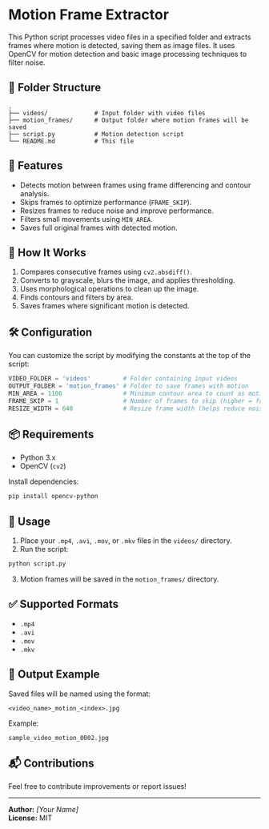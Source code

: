 # Motion Frame Extractor

This Python script processes video files in a specified folder and extracts frames where motion is detected, saving them as image files. It uses OpenCV for motion detection and basic image processing techniques to filter noise.

## 📁 Folder Structure

```
.
├── videos/             # Input folder with video files
├── motion_frames/      # Output folder where motion frames will be saved
├── script.py           # Motion detection script
└── README.md           # This file
```

## 🚀 Features

- Detects motion between frames using frame differencing and contour analysis.
- Skips frames to optimize performance (`FRAME_SKIP`).
- Resizes frames to reduce noise and improve performance.
- Filters small movements using `MIN_AREA`.
- Saves full original frames with detected motion.

## 🧠 How It Works

1. Compares consecutive frames using `cv2.absdiff()`.
2. Converts to grayscale, blurs the image, and applies thresholding.
3. Uses morphological operations to clean up the image.
4. Finds contours and filters by area.
5. Saves frames where significant motion is detected.

## 🛠 Configuration

You can customize the script by modifying the constants at the top of the script:

```python
VIDEO_FOLDER = 'videos'         # Folder containing input videos
OUTPUT_FOLDER = 'motion_frames' # Folder to save frames with motion
MIN_AREA = 1100                 # Minimum contour area to count as motion
FRAME_SKIP = 1                  # Number of frames to skip (higher = faster, less accurate)
RESIZE_WIDTH = 640              # Resize frame width (helps reduce noise)
```

## 📦 Requirements

- Python 3.x
- OpenCV (`cv2`)

Install dependencies:

```bash
pip install opencv-python
```

## 🧪 Usage

1. Place your `.mp4`, `.avi`, `.mov`, or `.mkv` files in the `videos/` directory.
2. Run the script:

```bash
python script.py
```

3. Motion frames will be saved in the `motion_frames/` directory.

## ✅ Supported Formats

- `.mp4`
- `.avi`
- `.mov`
- `.mkv`

## 📄 Output Example

Saved files will be named using the format:

```
<video_name>_motion_<index>.jpg
```

Example:

```
sample_video_motion_0002.jpg
```

## 📬 Contributions

Feel free to contribute improvements or report issues!

---

**Author:** _[Your Name]_  
**License:** MIT
